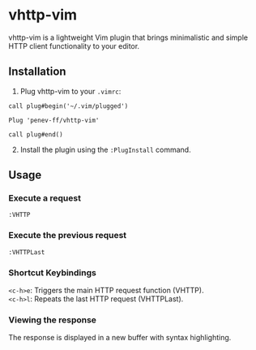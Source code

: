 # vhttp-vim

vhttp-vim is a lightweight Vim plugin that brings minimalistic and simple HTTP client functionality to your editor. 

## Installation

1. Plug vhttp-vim to your `.vimrc`:

```vim
call plug#begin('~/.vim/plugged')

Plug 'penev-ff/vhttp-vim'

call plug#end()
```

2. Install the plugin using the `:PlugInstall` command.

## Usage

### Execute a request

```vim
:VHTTP
```

### Execute the previous request

```vim
:VHTTPLast
```

### Shortcut Keybindings

`<c-h>e`: Triggers the main HTTP request function (VHTTP).  
`<c-h>l`: Repeats the last HTTP request (VHTTPLast).  

### Viewing the response

The response is displayed in a new buffer with syntax highlighting.
